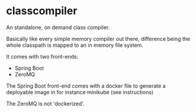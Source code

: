 # classcompiler
An standalone, on demand class compiler.

Basically like every simple memory compiler out there, difference being the whole classpath is mapped to an in memory file system.

It comes with two front-ends:
<ul>
<li>Spring Boot
<li>ZeroMQ
</ul>

The Spring Boot front-end comes with a docker file to generate a deployable image in for instance minikube (see instructions)

The ZeroMQ is not 'dockerized'. 